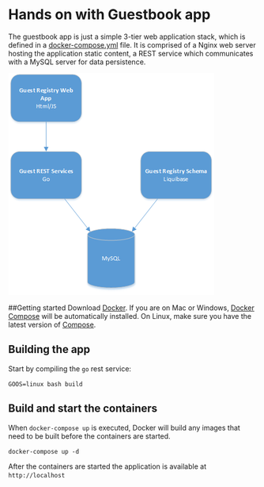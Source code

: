 # Hands on with Guestbook app
The guestbook app is just a simple 3-tier web application stack, which is defined in a [docker-compose.yml](docker-compose.yml) file. It is comprised of
a Nginx web server hosting the application static content, a REST service which communicates with a MySQL server for data persistence.

![Application Architecture](architecture.png)

##Getting started
Download [Docker](https://www.docker.com/products/overview). If you are on Mac or Windows, [Docker Compose](https://docs.docker.com/compose) will be automatically installed. On Linux, make sure you have the latest version of [Compose](https://docs.docker.com/compose/install/).

## Building the app
Start by compiling the `go` rest service:
```
GOOS=linux bash build
```
## Build and start the containers
When `docker-compose up` is executed, Docker will build any images that need to be built
before the containers are started.
```
docker-compose up -d
```
After the containers are started the application is available at `http://localhost`